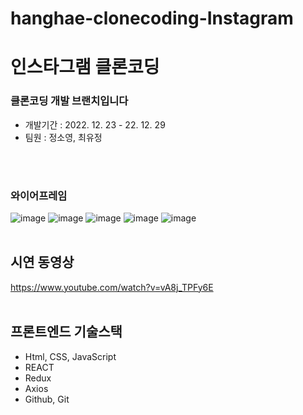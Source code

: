 # hanghae-clonecoding-Instagram
# 인스타그램 클론코딩

### 클론코딩 개발 브랜치입니다
- 개발기간 : 2022. 12. 23 - 22. 12. 29
- 팀원 : 정소영, 최유정 
<br>
<br>

### 와이어프레임
![image](https://user-images.githubusercontent.com/85012454/209954848-a0546563-446c-4fc4-8dce-ee16ac797f5a.png)
![image](https://user-images.githubusercontent.com/85012454/209954901-65df182b-71a8-444a-830f-0bfe78cd2322.png)
![image](https://user-images.githubusercontent.com/85012454/209954930-889acc1e-12a5-454f-9fd6-b777e22b2b33.png)
![image](https://user-images.githubusercontent.com/85012454/209954980-b1565ae3-e7ad-40bc-9a31-07455c2bc4a5.png)
![image](https://user-images.githubusercontent.com/85012454/209955021-00e79bab-155a-4966-bb9c-4dc3ae46df18.png)
<br>
<br>

## 시연 동영상
https://www.youtube.com/watch?v=vA8j_TPFy6E
<br>
<br>

## 프론트엔드 기술스택
- Html, CSS, JavaScript
- REACT
- Redux
- Axios
- Github, Git
<br>
<br>


